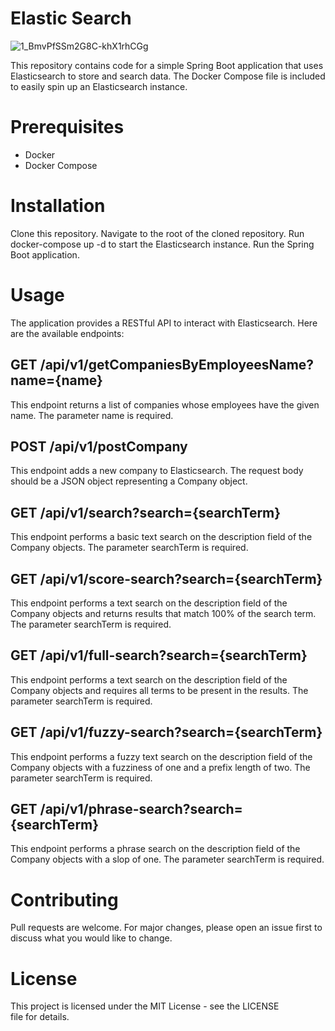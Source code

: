 
# Elastic Search

![1_BmvPfSSm2G8C-khX1rhCGg](https://user-images.githubusercontent.com/47903345/233543978-69e7e292-8911-4f6b-8c07-2feadecd5992.png)

This repository contains code for a simple Spring Boot application that uses Elasticsearch to store and search data. The Docker Compose file is included to easily spin up an Elasticsearch instance.

# Prerequisites
* Docker
* Docker Compose

# Installation

Clone this repository.
Navigate to the root of the cloned repository.
Run docker-compose up -d to start the Elasticsearch instance.
Run the Spring Boot application.

# Usage
The application provides a RESTful API to interact with Elasticsearch. Here are the available endpoints:

## GET /api/v1/getCompaniesByEmployeesName?name={name}
This endpoint returns a list of companies whose employees have the given name. The parameter name is required.

## POST /api/v1/postCompany
This endpoint adds a new company to Elasticsearch. The request body should be a JSON object representing a Company object.

## GET /api/v1/search?search={searchTerm}
This endpoint performs a basic text search on the description field of the Company objects. The parameter searchTerm is required.

## GET /api/v1/score-search?search={searchTerm}
This endpoint performs a text search on the description field of the Company objects and returns results that match 100% of the search term. The parameter searchTerm is required.

## GET /api/v1/full-search?search={searchTerm}
This endpoint performs a text search on the description field of the Company objects and requires all terms to be present in the results. The parameter searchTerm is required.

## GET /api/v1/fuzzy-search?search={searchTerm}
This endpoint performs a fuzzy text search on the description field of the Company objects with a fuzziness of one and a prefix length of two. The parameter searchTerm is required.

## GET /api/v1/phrase-search?search={searchTerm}
This endpoint performs a phrase search on the description field of the Company objects with a slop of one. The parameter searchTerm is required.

# Contributing
Pull requests are welcome. For major changes, please open an issue first to discuss what you would like to change.

# License
This project is licensed under the MIT License - see the LICENSE file for details.
